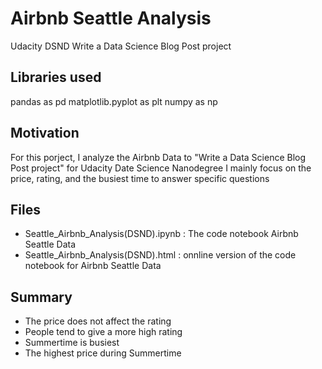 # Airbnb Seattle Analysis
Udacity DSND Write a Data Science Blog Post project

## Libraries used

pandas as pd
matplotlib.pyplot as plt
numpy as np

## Motivation 

For this porject, I analyze the Airbnb Data to "Write a Data Science Blog Post project" for Udacity Date Science Nanodegree
I mainly focus on the price, rating, and the busiest time to answer specific questions

## Files
- Seattle_Airbnb_Analysis(DSND).ipynb : The code notebook Airbnb Seattle Data
- Seattle_Airbnb_Analysis(DSND).html : onnline version of the code notebook for Airbnb Seattle Data

## Summary 

- The price does not affect the rating
- People tend to give a more high rating
- Summertime is busiest
- The highest price during Summertime
